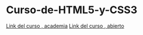 # Curso-de-HTML5-y-CSS3
[Link del curso , academia](https://openwebinars.net/academia/portada/html5-css3/)
[Link del curso , abierto](https://openwebinars.net/cursos/html5-css3/)
